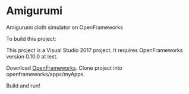 # Amigurumi
Amigurumi cloth simulator on OpenFrameworks

To build this project:

This project is a Visual Studio 2017 project. It requires OpenFrameworks version 0.10.0 at lest.

Download [OpenFrameworks](https://openframeworks.cc/download/).
Clone project into openframeworks/apps/myApps.

Build and run!
